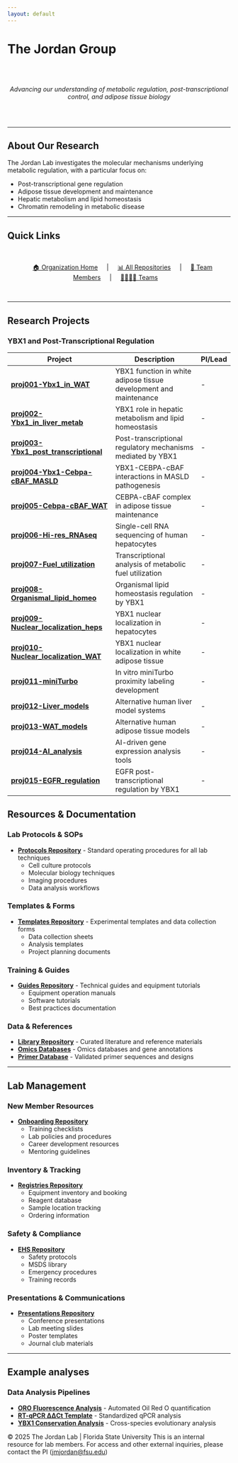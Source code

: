 ```yaml
---
layout: default
---
```


# The Jordan Group

<div style="text-align: center; padding: 2rem 0;">
  <p><em>Advancing our understanding of metabolic regulation, post-transcriptional control, and adipose tissue biology</em></p>
</div>

---

## About Our Research

The Jordan Lab investigates the molecular mechanisms underlying metabolic regulation, with a particular focus on:
- Post-transcriptional gene regulation
- Adipose tissue development and maintenance
- Hepatic metabolism and lipid homeostasis  
- Chromatin remodeling in metabolic disease

---

## Quick Links

<div style="text-align: center; padding: 2rem;">
  <a href="https://github.com/the-jordan-lab" style="margin: 0 1rem;">🏠 Organization Home</a> |
  <a href="https://github.com/orgs/the-jordan-lab/repositories" style="margin: 0 1rem;">📊 All Repositories</a> |
  <a href="https://github.com/orgs/the-jordan-lab/people" style="margin: 0 1rem;">👥 Team Members</a> |
  <a href="https://github.com/orgs/the-jordan-lab/teams" style="margin: 0 1rem;">👨‍👩‍👧‍👦 Teams</a>
</div>

---
## Research Projects

### YBX1 and Post-Transcriptional Regulation

| Project | Description | PI/Lead |
|---------|-------------|---------|
| [**proj001-Ybx1_in_WAT**](https://github.com/the-jordan-lab/proj001-Ybx1_in_WAT) | YBX1 function in white adipose tissue development and maintenance | - |
| [**proj002-Ybx1_in_liver_metab**](https://github.com/the-jordan-lab/proj002-Ybx1_in_liver_metab) | YBX1 role in hepatic metabolism and lipid homeostasis | - |
| [**proj003-Ybx1_post_transcriptional**](https://github.com/the-jordan-lab/proj003-Ybx1_post_transcriptional) | Post-transcriptional regulatory mechanisms mediated by YBX1 | - |
| [**proj004-Ybx1-Cebpa-cBAF_MASLD**](https://github.com/the-jordan-lab/proj004-Ybx1-Cebpa-cBAF_in_MASLD) | YBX1-CEBPA-cBAF interactions in MASLD pathogenesis | - |
| [**proj005-Cebpa-cBAF_WAT**](https://github.com/the-jordan-lab/proj005-Cebpa-cBAF_in_WAT_maintenance) | CEBPA-cBAF complex in adipose tissue maintenance | - |
| [**proj006-Hi-res_RNAseq**](https://github.com/the-jordan-lab/proj006-Hi-res_RNAseq_in_human_heps) | Single-cell RNA sequencing of human hepatocytes | - |
| [**proj007-Fuel_utilization**](https://github.com/the-jordan-lab/proj007-Hi-res_transcpt_analysis_of_fuel_utilization_in_cont_heps) | Transcriptional analysis of metabolic fuel utilization | - |
| [**proj008-Organismal_lipid_homeo**](https://github.com/the-jordan-lab/proj008-Organismal_lipid_homeo_by_Ybx1) | Organismal lipid homeostasis regulation by YBX1 | - |
| [**proj009-Nuclear_localization_heps**](https://github.com/the-jordan-lab/proj009-Nuclear_localization_of_YBX1_in_heps) | YBX1 nuclear localization in hepatocytes | - |
| [**proj010-Nuclear_localization_WAT**](https://github.com/the-jordan-lab/proj010-Nuclear_localization_of_YBX1_in_WAT) | YBX1 nuclear localization in white adipose tissue | - |
| [**proj011-miniTurbo**](https://github.com/the-jordan-lab/proj011-In_vitro_miniTurbo) | In vitro miniTurbo proximity labeling development | - |
| [**proj012-Liver_models**](https://github.com/the-jordan-lab/proj012-Develop_alt_human_liver_models) | Alternative human liver model systems | - |
| [**proj013-WAT_models**](https://github.com/the-jordan-lab/proj013-Develop_alt_human_WAT_models) | Alternative human adipose tissue models | - |
| [**proj014-AI_analysis**](https://github.com/the-jordan-lab/proj014-Agentic_analysis_of_gene_expression) | AI-driven gene expression analysis tools | - |
| [**proj015-EGFR_regulation**](https://github.com/the-jordan-lab/proj015-Post_transcript_reg_of_EGFR_by_Ybx1_in_heps) | EGFR post-transcriptional regulation by YBX1 | - |

## Resources & Documentation

### Lab Protocols & SOPs
- [**Protocols Repository**](https://github.com/the-jordan-lab/protocols) - Standard operating procedures for all lab techniques
  - Cell culture protocols
  - Molecular biology techniques
  - Imaging procedures
  - Data analysis workflows

### Templates & Forms
- [**Templates Repository**](https://github.com/the-jordan-lab/templates) - Experimental templates and data collection forms
  - Data collection sheets
  - Analysis templates
  - Project planning documents

### Training & Guides
- [**Guides Repository**](https://github.com/the-jordan-lab/guides) - Technical guides and equipment tutorials
  - Equipment operation manuals
  - Software tutorials
  - Best practices documentation

### Data & References
- [**Library Repository**](https://github.com/the-jordan-lab/library) - Curated literature and reference materials
- [**Omics Databases**](https://github.com/the-jordan-lab/omics-dbs) - Omics databases and gene annotations
- [**Primer Database**](https://github.com/the-jordan-lab/primers) - Validated primer sequences and designs

---

## Lab Management

### New Member Resources
- [**Onboarding Repository**](https://github.com/the-jordan-lab/onboarding) 
  - Training checklists
  - Lab policies and procedures
  - Career development resources
  - Mentoring guidelines

### Inventory & Tracking
- [**Registries Repository**](https://github.com/the-jordan-lab/registries)
  - Equipment inventory and booking
  - Reagent database
  - Sample location tracking
  - Ordering information

### Safety & Compliance
- [**EHS Repository**](https://github.com/the-jordan-lab/environmental_health_and_safety)
  - Safety protocols
  - MSDS library
  - Emergency procedures
  - Training records

### Presentations & Communications
- [**Presentations Repository**](https://github.com/the-jordan-lab/presentations)
  - Conference presentations
  - Lab meeting slides
  - Poster templates
  - Journal club materials

---

## Example analyses

### Data Analysis Pipelines
- [**ORO Fluorescence Analysis**](https://github.com/the-jordan-lab/proj002-Ybx1_in_liver_metab/tree/main/ca018_pparg_and_pparg_regulators_in_huh7_oapav6_glucose_bodipy-orflo) - Automated Oil Red O quantification
- [**RT-qPCR ΔΔCt Template**](https://github.com/the-jordan-lab/templates/tree/main/for-workflow-agent) - Standardized qPCR analysis
- [**YBX1 Conservation Analysis**](https://github.com/the-jordan-lab/proj001-Ybx1_in_WAT/tree/main/jj002-ybx1-conservation-analysis-main) - Cross-species evolutionary analysis



© 2025 The Jordan Lab | Florida State University
This is an internal resource for lab members. For access and other external inquiries, please contact the PI (jmjordan@fsu.edu)

